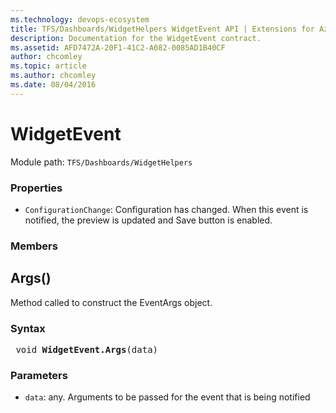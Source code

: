 ```yaml
---
ms.technology: devops-ecosystem
title: TFS/Dashboards/WidgetHelpers WidgetEvent API | Extensions for Azure DevOps Services
description: Documentation for the WidgetEvent contract.
ms.assetid: AFD7472A-20F1-41C2-A082-0085AD1B40CF
author: chcomley
ms.topic: article
ms.author: chcomley
ms.date: 08/04/2016
---
```


# WidgetEvent

Module path: `TFS/Dashboards/WidgetHelpers`

### Properties

- `ConfigurationChange`: Configuration has changed. When this event is notified, the preview is updated and Save button is enabled.

### Members

## Args()

Method called to construct the EventArgs object.

### Syntax

<pre class='syntax'>
 void <b>WidgetEvent.Args</b>(data)
</pre>

### Parameters

- `data`: any. Arguments to be passed for the event that is being notified
